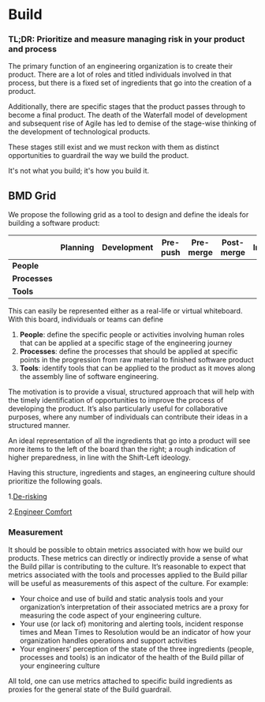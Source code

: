 Build
=====

### TL;DR: Prioritize and measure managing risk in your product and process

The primary function of an engineering organization is to create their product. There are a lot of roles and titled individuals involved in that process, but there is a fixed set of ingredients that go into the creation of a product.

Additionally, there are specific stages that the product passes through to become a final product. The death of the Waterfall model of development and subsequent rise of Agile has led to demise of the stage-wise thinking of the development of technological products. 

These stages still exist and we must reckon with them as distinct opportunities to guardrail the way we build the product. 

It's not what you build; it's how you build it.

## BMD Grid

We propose the following grid as a tool to design and define the ideals for building a software product:

|           | Planning | Development | Pre-push | Pre-merge | Post-merge | Integration |
|-----------|----------|-------------|----------|-----------|------------|-------------|
| **People**    |          |             |          |           |            |             |
| **Processes** |          |             |          |           |            |             |
| **Tools**     |          |             |          |           |            |             |

This can easily be represented either as a real-life or virtual whiteboard. With this board, individuals or teams can define
1. **People**: define the specific people or activities involving human roles that can be applied at a specific stage of the engineering journey
2. **Processes**: define the processes that should be applied at specific points in the progression from raw material to finished software product
3. **Tools**: identify tools that can be applied to the product as it moves along the assembly line of software engineering.

The motivation is to provide a visual, structured approach that will help with the timely identification of opportunities to improve the process of developing the product. It’s also particularly useful for collaborative purposes, where any number of individuals can contribute their ideas in a structured manner. 

An ideal representation of all the ingredients that go into a product will see more items to the left of the board than the right; a rough indication of higher preparedness, in line with the Shift-Left ideology.

Having this structure, ingredients and stages, an engineering culture should prioritize the following goals.

 1.[De-risking](derisk.md)
 
 2.[Engineer Comfort](comfort.md)


### Measurement
It should be possible to obtain metrics associated with how we build our products. These metrics can directly or indirectly provide a sense of what the Build pillar is contributing to the culture. It’s reasonable to expect that metrics associated with the tools and processes applied to the Build pillar will be useful as measurements of this aspect of the culture. For example:

- Your choice and use of build and static analysis tools and your organization’s interpretation of their associated metrics are a proxy for measuring the code aspect of your engineering culture.
- Your use (or lack of) monitoring and alerting tools, incident response times and Mean Times to Resolution would be an indicator of how your organization handles operations and support activities
- Your engineers’ perception of the state of the three ingredients (people, processes and tools) is an indicator of the health of the Build pillar of your engineering culture

All told, one can use metrics attached to specific build ingredients as proxies for the general state of the Build guardrail. 
